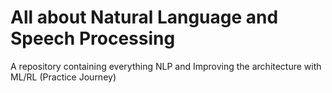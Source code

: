 # All about Natural Language and Speech Processing
A repository containing everything NLP and Improving the architecture with ML/RL (Practice Journey)
   
                                      

